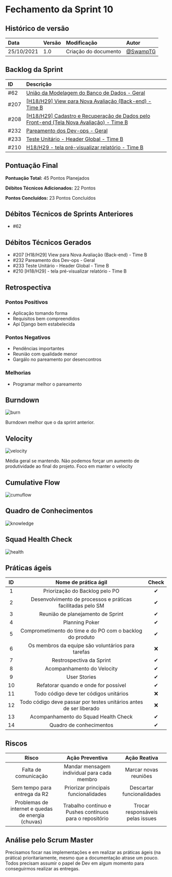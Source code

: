 # Fechamento da Sprint 10

## Histórico de versão

| **Data**   | **Versão** | **Modificação**      | **Autor**                              |
| :--------- | :--------- | :------------------- | :------------------------------------- |
| 25/10/2021 | 1.0        | Criação do documento | [@SwampTG](https://github.com/SwampTG) |

## Backlog da Sprint

| ID   | Descrição                                                                                                                                                          |
| :--- | :----------------------------------------------------------------------------------------------------------------------------------------------------------------- |
| #62  | <!-- 13 - Past Débito -->[União da Modelagem do Banco de Dados - Geral](https://github.com/fga-eps-mds/2021-1-hospitalar/issues/62)                                |
| #207 | <!-- 3 - Add Débito -->[[H18/H29] View para Nova Avaliação (Back-end) - Time B](https://github.com/fga-eps-mds/2021-1-hospitalar/issues/207)                       |
| #208 | <!-- 10 -->[[H18/H29] Cadastro e Recuperação de Dados pelo Front-end (Tela Nova Avaliação) - Time B ](https://github.com/fga-eps-mds/2021-1-hospitalar/issues/208) |
| #232 | <!-- 6 Add Débito -->[Pareamento dos Dev-ops - Geral ](https://github.com/fga-eps-mds/2021-1-hospitalar/issues/232)                                                |
| #233 | <!-- 8 Add Débito -->[Teste Unitário - Header Global - Time B](https://github.com/fga-eps-mds/2021-1-hospitalar/issues/233)                                        |
| #210 | <!-- 5 Add Débito -->[H18/H29 - tela pré-visualizar relatório - Time B](https://github.com/fga-eps-mds/2021-1-hospitalar/issues/210)                               |

## Pontuação Final<!--+ 5 + 3 + 10 + 3 + 5 + 3 | -13 -10 -8 -13 -10 -10 -10 -->

**Pontuação Total:** 45 Pontos Planejados

**Débitos Técnicos Adicionados:** 22 Pontos

**Pontos Concluídos:** 23 Pontos Concluídos

## Débitos Técnicos de Sprints Anteriores

<!-- - Não houveram débitos técnicos para pagar nesta sprint
OU -->

- #62

## Débitos Técnicos Gerados

<!--- Não foram gerados débitos nesta sprint
OU-->

- #207 <!-- 3 - Add Débito -->[H18/H29] View para Nova Avaliação (Back-end) - Time B
- #232 <!-- 6 Add Débito -->Pareamento dos Dev-ops - Geral
- #233 <!-- 8 Add Débito -->Teste Unitário - Header Global - Time B
- #210 <!-- 5 Add Débito -->[H18/H29] - tela pré-visualizar relatório - Time B

## Retrospectiva

### Pontos Positivos

- Aplicação tomando forma
- Requisitos bem compreendidos
- Api Django bem estabelecida

### Pontos Negativos

- Pendências importantes
- Reunião com qualidade menor
- Gargálo no pareamento por desencontros

### Melhorias

- Programar melhor o pareamento

## Burndown

![burn](https://github.com/fga-eps-mds/2021-1-hospitalar/blob/main/docs/assets/sprints/time_b/sprint_10/burndown_sprint_10.png?raw=true)

Burndown melhor que o da sprint anterior.

## Velocity

![velocity](https://github.com/fga-eps-mds/2021-1-hospitalar/blob/main/docs/assets/sprints/time_b/sprint_10/velocity_sprint_10.png?raw=true)

Média geral se mantendo. Não podemos forçar um aumento de produtividade ao final do projeto. Foco em manter o velocity

## Cumulative Flow

![cumuflow](https://github.com/fga-eps-mds/2021-1-hospitalar/blob/main/docs/assets/sprints/time_b/sprint_10/cumu_flow_sprint_10.png?raw=true)

## Quadro de Conhecimentos

![knowledge](https://github.com/fga-eps-mds/2021-1-hospitalar/blob/main/docs/assets/sprints/time_b/sprint_10/quadro_de_conhecimento_sprint_10.png?raw=true)

## Squad Health Check

![health](https://github.com/fga-eps-mds/2021-1-hospitalar/blob/main/docs/assets/sprints/time_b/sprint_10/health_check_sprint_10.png?raw=true)

## Práticas ágeis

| ID  |                        Nome de prática ágil                        |  Check   |
| :-: | :----------------------------------------------------------------: | :------: |
|  1  |                   Priorização do Backlog pelo PO                   | &#10004; |
|  2  |    Desenvolvimento de processos e práticas facilitadas pelo SM     | &#10004; |
|  3  |                 Reunião de planejamento de Sprint                  | &#10004; |
|  4  |                           Planning Poker                           | &#10004; |
|  5  |      Comprometimento do time e do PO com o backlog do produto      | &#10004; |
|  6  |         Os membros da equipe são voluntários para tarefas          | &#10060; |
|  7  |                      Restrospectiva da Sprint                      | &#10004; |
|  8  |                     Acompanhamento do Velocity                     | &#10004; |
|  9  |                            User Stories                            | &#10004; |
| 10  |                Refatorar quando e onde for possível                | &#10004; |
| 11  |               Todo código deve ter códigos unitários               | &#10060; |
| 12  | Todo código deve passar por testes unitários antes de ser liberado | &#10060; |
| 13  |                Acompanhamento do Squad Health Check                | &#10004; |
| 14  |                      Quadro de conhecimentos                       | &#10004; |

<!--
## Qualidade do Trabalho Entregue

Segundo a equipe a qualidade entregue foi de (nº). A escala dos valores é de 1 a 5.

| **Objetivo da Sprint** |  **Nota** |
|:-:|:-:|
|    Descrição do Objetivo   |  (nº) |
|    Descrição do Objetivo   |  (nº) |
|    ...   |  ... |
-->

## Riscos

|                     **Risco**                      |                   **Ação Preventiva**                   |         **Ação Reativa**         |
| :------------------------------------------------: | :-----------------------------------------------------: | :------------------------------: |
|                Falta de comunicação                |       Mandar mensagem individual para cada membro       |      Marcar novas reuniões       |
|            Sem tempo para entrega da R2            |          Priorizar principais funcionalidades           |    Descartar funcionalidades     |
| Problemas de internet e quedas de energia (chuvas) | Trabalho contínuo e Pushes contínuos para o repositório | Trocar responsáveis pelas issues |

<!-- ## Burndown de Riscos (???) -->

## Análise pelo Scrum Master

Precisamos focar nas implementações e em realizar as práticas ágeis (na prática) prioritariamente, mesmo que a documentação atrase um pouco. Todos precisam assumir o papel de Dev em algum momento para conseguirmos realizar as entregas.
